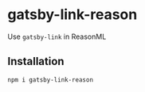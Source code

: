 # gatsby-link-reason

Use `gatsby-link` in ReasonML

## Installation

```
npm i gatsby-link-reason
```
